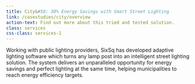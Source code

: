 ```yaml
---
title: City&#58; 30% Energy Savings with Smart Street Lighting
link: /casestudies/city/overview
action-text: Find out more about this tried and tested solution.
class: services
css-class: services-1
---
```


Working with public lighting providers, SixSq has developed adaptive lighting software which turns any lamp post into an intelligent street lighting solution. The system delivers an unparalleled opportunity for energy savings and perfect lighting at the same time, helping municipalities to reach energy efficiency targets. 
